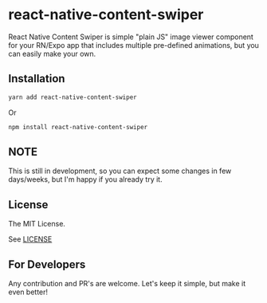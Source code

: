 # react-native-content-swiper

React Native Content Swiper is simple "plain JS" image viewer component for your
RN/Expo app that includes multiple pre-defined animations, but you can easily make
your own.

## Installation

```sh
yarn add react-native-content-swiper
```

Or

```sh
npm install react-native-content-swiper
```

## NOTE

This is still in development, so you can expect some changes in few days/weeks, but I'm
happy if you already try it.

## License

The MIT License.

See [LICENSE](LICENSE)

## For Developers

Any contribution and PR's are welcome. Let's keep it simple, but make it even better!
